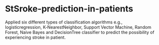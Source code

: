 # StSroke-prediction-in-patients
Applied six different types of classification algorithms e.g., logisticregression, K‑NearestNeighbor, Support Vector Machine, Random Forest, Naive Bayes and DecisionTree classifier to predict the possibility of experiencing stroke in patient.
